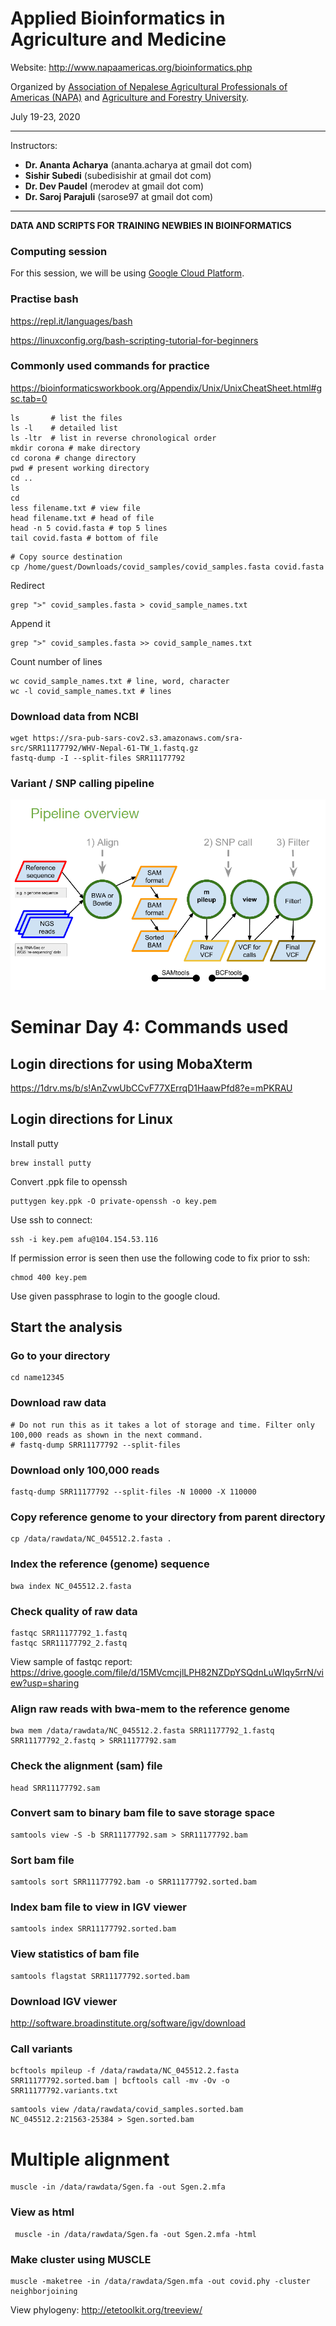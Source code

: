 # Applied Bioinformatics in Agriculture and Medicine

Website: http://www.napaamericas.org/bioinformatics.php

Organized by [Association of Nepalese Agricultural Professionals of Americas (NAPA)](http://www.napaamericas.org) and [Agriculture and Forestry University](http://afu.edu.np/).

July 19-23, 2020
____
Instructors: 
- **Dr. Ananta Acharya** (ananta.acharya at gmail dot com)
- **Sishir Subedi** (subedisishir at gmail dot com)
- **Dr. Dev Paudel** (merodev at gmail dot com)
- **Dr. Saroj Parajuli** (sarose97 at gmail dot com)
____
**DATA AND SCRIPTS FOR TRAINING NEWBIES IN BIOINFORMATICS**

### Computing session
For this session, we will be using [Google Cloud Platform](https://cloud.google.com/).

### Practise bash
https://repl.it/languages/bash

https://linuxconfig.org/bash-scripting-tutorial-for-beginners

### Commonly used commands for practice
https://bioinformaticsworkbook.org/Appendix/Unix/UnixCheatSheet.html#gsc.tab=0

```
ls       # list the files
ls -l    # detailed list
ls -ltr  # list in reverse chronological order
mkdir corona # make directory
cd corona # change directory
pwd # present working directory
cd ..
ls
cd
less filename.txt # view file
head filename.txt # head of file
head -n 5 covid.fasta # top 5 lines
tail covid.fasta # bottom of file
```

```
# Copy source destination
cp /home/guest/Downloads/covid_samples/covid_samples.fasta covid.fasta
```

Redirect
```
grep ">" covid_samples.fasta > covid_sample_names.txt
```
Append it

```
grep ">" covid_samples.fasta >> covid_sample_names.txt
```
Count number of lines

```
wc covid_sample_names.txt # line, word, character
wc -l covid_sample_names.txt # lines
```

### Download data from NCBI

```
wget https://sra-pub-sars-cov2.s3.amazonaws.com/sra-src/SRR11177792/WHV-Nepal-61-TW_1.fastq.gz
fastq-dump -I --split-files SRR11177792
```
### Variant / SNP calling pipeline
![SNP calling pipeline](https://github.com/dpaudel/NepalBioinformatics/blob/master/snp_calling_pipeline.PNG?raw=true)

# Seminar Day 4: Commands used

## Login directions for using MobaXterm
https://1drv.ms/b/s!AnZvwUbCCvF77XErrqD1HaawPfd8?e=mPKRAU

## Login directions for Linux

Install putty

```
brew install putty
```
Convert .ppk file to openssh

```
puttygen key.ppk -O private-openssh -o key.pem
```
Use ssh to connect:

```
ssh -i key.pem afu@104.154.53.116
```
If permission error is seen then use the following code to fix prior to ssh:

```
chmod 400 key.pem
```

Use given passphrase to login to the google cloud.

## Start the analysis

### Go to your directory

```
cd name12345
```

### Download raw data

```
# Do not run this as it takes a lot of storage and time. Filter only 100,000 reads as shown in the next command.
# fastq-dump SRR11177792 --split-files
```
### Download only 100,000 reads

```
fastq-dump SRR11177792 --split-files -N 10000 -X 110000
```
### Copy reference genome to your directory from parent directory

```
cp /data/rawdata/NC_045512.2.fasta .
```
### Index the reference (genome) sequence

```
bwa index NC_045512.2.fasta
```
### Check quality of raw data

```
fastqc SRR11177792_1.fastq
fastqc SRR11177792_2.fastq 
```
View sample of fastqc report: https://drive.google.com/file/d/15MVcmcjlLPH82NZDpYSQdnLuWIqy5rrN/view?usp=sharing

### Align raw reads with bwa-mem to the reference genome

```
bwa mem /data/rawdata/NC_045512.2.fasta SRR11177792_1.fastq SRR11177792_2.fastq > SRR11177792.sam
```

### Check the alignment (sam) file

```
head SRR11177792.sam
```
### Convert sam to binary bam file to save storage space

```
samtools view -S -b SRR11177792.sam > SRR11177792.bam
```

### Sort bam file
```
samtools sort SRR11177792.bam -o SRR11177792.sorted.bam
```
### Index bam file to view in IGV viewer

```
samtools index SRR11177792.sorted.bam
```
### View statistics of bam file

```
samtools flagstat SRR11177792.sorted.bam
```

### Download IGV viewer

http://software.broadinstitute.org/software/igv/download

### Call variants

```
bcftools mpileup -f /data/rawdata/NC_045512.2.fasta SRR11177792.sorted.bam | bcftools call -mv -Ov -o SRR11177792.variants.txt
```

```
samtools view /data/rawdata/covid_samples.sorted.bam NC_045512.2:21563-25384 > Sgen.sorted.bam
```

# Multiple alignment

```
muscle -in /data/rawdata/Sgen.fa -out Sgen.2.mfa
```
### View as html

```
 muscle -in /data/rawdata/Sgen.fa -out Sgen.2.mfa -html
 ```
 ### Make cluster using MUSCLE
 
 ```
 muscle -maketree -in /data/rawdata/Sgen.mfa -out covid.phy -cluster neighborjoining
 ```
 
 View phylogeny: http://etetoolkit.org/treeview/
 
